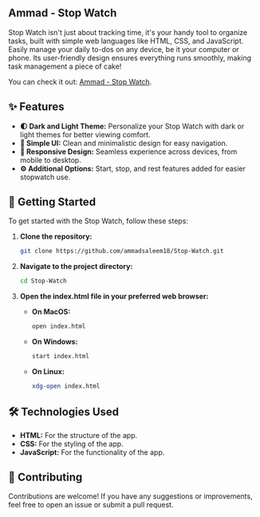 ## Ammad - Stop Watch

Stop Watch isn't just about tracking time, it's your handy tool to organize tasks, built with simple web languages like HTML, CSS, and JavaScript. Easily manage your daily to-dos on any device, be it your computer or phone. Its user-friendly design ensures everything runs smoothly, making task management a piece of cake!

You can check it out: <a href="https://todolist-ammad.vercel.app/">Ammad - Stop Watch</a>.

## ✨ Features

- **🌓 Dark and Light Theme:** Personalize your Stop Watch with dark or light themes for better viewing comfort.
- **🧩 Simple UI:** Clean and minimalistic design for easy navigation.
- **📱 Responsive Design:** Seamless experience across devices, from mobile to desktop.
- **⚙️ Additional Options:** Start, stop, and rest features added for easier stopwatch use.

## 🚀 Getting Started

To get started with the Stop Watch, follow these steps:

1. **Clone the repository:**

   ```sh
   git clone https://github.com/ammadsaleem18/Stop-Watch.git

   ```

2. **Navigate to the project directory:**

   ```sh
   cd Stop-Watch

   ```

3. **Open the index.html file in your preferred web browser:**

   - **On MacOS:**
     ```sh
     open index.html
     ```
   - **On Windows:**
     ```sh
     start index.html
     ```
   - **On Linux:**
     ```sh
     xdg-open index.html
     ```

## 🛠️ Technologies Used

- **HTML:** For the structure of the app.
- **CSS:** For the styling of the app.
- **JavaScript:** For the functionality of the app.

## 🤝 Contributing

Contributions are welcome! If you have any suggestions or improvements, feel free to open an issue or submit a pull request.
